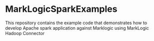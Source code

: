 # MarkLogicSparkExamples
This repository contains the example code that demonstrates how to develop Apache spark application against Marklogic using MarkLogic Hadoop Connector 

